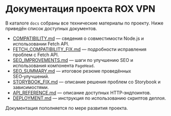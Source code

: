 # Документация проекта ROX VPN

В каталоге `docs` собраны все технические материалы по проекту. Ниже приведён список доступных документов.

- [COMPATIBILITY.md](COMPATIBILITY.md) — сведения о совместимости Node.js и использовании Fetch API.
- [FETCH_COMPATIBILITY_FIX.md](FETCH_COMPATIBILITY_FIX.md) — подробности исправления проблем с Fetch API.
- [SEO_IMPROVEMENTS.md](SEO_IMPROVEMENTS.md) — шаги по улучшению SEO и использования компонента `PageHead`.
- [SEO_SUMMARY.md](SEO_SUMMARY.md) — итоговое резюме проведённых SEO‑улучшений.
- [STORYBOOK_FIX.md](STORYBOOK_FIX.md) — описание решения проблем со Storybook и зависимостями.
- [API_REFERENCE.md](API_REFERENCE.md) — описание доступных HTTP‑эндпоинтов.
- [DEPLOYMENT.md](DEPLOYMENT.md) — инструкция по использованию скриптов деплоя.

Документация пополняется по мере развития проекта.
